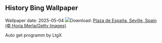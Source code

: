 ## History Bing Wallpaper
Wallpaper date: 2025-05-04
![](https://www.bing.com/th?id=OHR.SevilleNaboo_ES-ES5034292868_UHD.jpg&w=1000)Download: [Plaza de España, Seville, Spain (© Horia Merla/Getty Images)](https://www.bing.com/th?id=OHR.SevilleNaboo_ES-ES5034292868_UHD.jpg)

Auto get programm by LtgX
